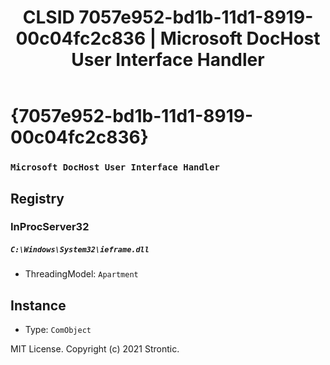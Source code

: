﻿---
title: "CLSID 7057e952-bd1b-11d1-8919-00c04fc2c836 | Microsoft DocHost User Interface Handler"
excerpt: What is COM-Object CLSID 7057e952-bd1b-11d1-8919-00c04fc2c836?
---

# {7057e952-bd1b-11d1-8919-00c04fc2c836}

### `Microsoft DocHost User Interface Handler`

## Registry


### InProcServer32

##### `C:\Windows\System32\ieframe.dll`
* ThreadingModel: `Apartment`

## Instance

* Type: `ComObject`

MIT License. Copyright (c) 2021 Strontic.


